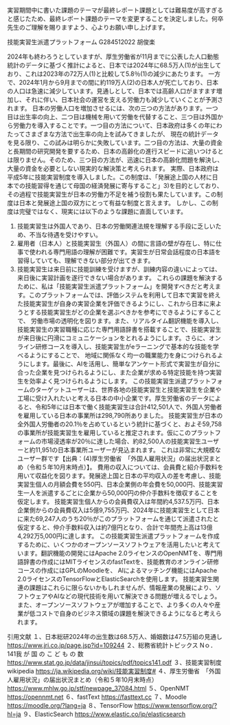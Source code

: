 実習期間中に書いた課題のテーマが最終レポート課題としては難易度が高すぎると感じたため、最終レポート課題のテーマを変更することを決定しました。何卒先生のご理解を賜りますよう、心よりお願い申し上げます。


技能実習生派遣プラットフォーム
G284512022
胡俊楽

2024年も終わろうとしていますが、厚生労働省が11月までに公表した人口動態統計のデータに基づく推計によると、日本では2024年に68.5万人(1)が出生しており、これは2023年の72万人(1)と比較して5.8％(1)の減少にあたります。
一方で、2024年1月から9月までの間に約119万人(2)の日本人が死亡しており、日本の人口は急速に減少しています。見通しとして、日本では高齢人口がますます増加し、それに伴い、日本社会の運営を支える労働力も減少していくことが予測されます。
日本の労働人口を増加させるには、次の三つの方法があります。一つ目は出生率の向上、二つ目は機械を用いて労働を代替すること、三つ目は外国から労働力を導入することです。一つ目の方法について、日本政府は多くの年にわたってさまざまな方法で出生率の向上を試みてきましたが、
現在の統計データを見る限り、この試みは明らかに失敗しています。二つ目の方法は、大量の資金と長期間の研究開発を要するため、日本の高齢化の進行スピードに追いつけるとは限りません。そのため、三つ目の方法が、迅速に日本の高齢化問題を解決し、大量の資金を必要としない現実的な解決策と考えられます。
実際、日本政府は平成5年に技能実習制度を導入しました。この制度は、「発展途上国の人材に日本での技能習得を通じて母国の経済発展に寄与すること」3)を目的としており、その過程で技能実習生が日本の労働力不足を補う役割も果たしています。この制度は日本と発展途上国の双方にとって有益な制度と言えます。
しかし、この制度は完璧ではなく、現実には以下のような課題に直面しています。
1.	技能実習生は外国人であり、日本の労働関連法規を理解する手段に乏しいため、不当な待遇を受けやすい。
2.	雇用者（日本人）と技能実習生（外国人）の間に言語の壁が存在し、特に仕事で使われる専門用語の理解が困難です。実習生が日常会話程度の日本語を習得していても、理解できない部分が出てきます。
3.	技能実習生は来日前に技能訓練を受けますが、訓練内容の違いによっては、来日後に実習計画を遂行できない場合があります。
これらの課題を解決するために、私は「技能実習生派遣プラットフォーム」を開発すべきだと考えます。このプラットフォームでは、評価システムを利用して日本で実習を終えた技能実習生が自身の実習企業を評価できるようにし、これから日本に来ようとする技能実習生がどの企業を選ぶべきかを参考にできるようにすることで、
労働市場の透明化を図ります。また、リアルタイム翻訳機能を導入し、技能実習生の実習職種に応じた専門用語辞書を搭載することで、技能実習生が来日後に円滑にコミュニケーションをとれるようにします。さらに、オンライン研修コースを導入し、技能実習生がeラーニングで基本的な技能を学べるようにすることで、
地域に関係なく均一の職業能力を身につけられるようにします。最後に、AIを活用し、簡単なアンケート形式で実習生が自分に合った企業を見つけられるようにし、また企業が求める特定技能を持つ実習生を効率よく見つけられるようにします。
この技能実習生派遣プラットフォームのターゲットユーザーは、世界各地の技能実習生と技能実習生を企業や工場に受け入れたいと考える日本の中小企業です。厚生労働省のデータによると、令和5年には日本で働く技能実習生は合計412,501人で、外国人労働者を雇用している日本の事業所は298,790所ありました。
技能実習生が日本の全外国人労働者の20.1％を占めているという統計に基づくと、およそ59,758の事業所が技能実習生を雇用していると推定されます。仮にこのプラットフォームの市場浸透率が20％に達した場合、約82,500人の技能実習生ユーザーと約11,951の日本事業所ユーザーが見込まれます。
これは非常に大規模なユーザー群です【出典：(4)厚生労働省　「外国人雇用状況」の届出状況まとめ（令和５年10月末時点）】。
費用の収入については、会員費と紹介手数料を用いて収益化を図ります。発展途上国と日本の平均収入の差を考慮し、技能実習生個人の月額会費を550円、日本企業側の年会費を50,000円、技能実習生一人を派遣するごとに企業から50,000円の仲介手数料を徴収することを仮定します。
技能実習生個人からの会員費収入は年間約4,537.5万円、日本企業側からの会員費収入は5億9,755万円、2024年に技能実習生として日本に来た69,247人のうち20％がこのプラットフォームを通じて派遣されたと仮定すると、仲介手数料収入は約7億円となり、合計で年間売上高は13億4,292万5,000円に達します。
この技能実習生派遣プラットフォームを作成するために、いくつかのオープンソースソフトウェアを活用したいと考えています。翻訳機能の開発にはApache 2.0ライセンスのOpenNMTを、専門用語辞書の作成にはMITライセンスのfastTextを、技能教育のオンライン研修コースの作成にはGPLのMoodleを、
AIによるマッチング機能にはApache 2.0ライセンスのTensorFlowとElasticSearchを使用します。
技能実習生関連の課題はこれらに限らないかもしれませんが、情報産業の発展により、ソフトウェアやAIなどの現代技術を用いて解決できる問題が増えるでしょう。また、オープンソースソフトウェアが増加することで、より多くの人々や産業が低コストで自身のビジネス領域の課題を解決できるようになると考えられます。

引用文献
１、日本総研2024年の出生数は68.5万人、婚姻数は47.5万組の見通し
https://www.jri.co.jp/page.jsp?id=109244
２、総務省統計トピックス Nｏ．141我 が 国 の こ ど も の 数
https://www.stat.go.jp/data/jinsui/topics/pdf/topics141.pdf
３、技能実習制度wikipedia
https://ja.wikipedia.org/wiki/技能実習制度#
４、厚生労働省　「外国人雇用状況」の届出状況まとめ（令和５年10月末時点）
https://www.mhlw.go.jp/stf/newpage_37084.html
５、OpenNMT https://opennmt.net
６、fastText https://fasttext.cc
７、Moodle https://moodle.org/?lang=ja
８、TensorFlow https://www.tensorflow.org/?hl=ja
９、ElasticSearch https://www.elastic.co/jp/elasticsearch
